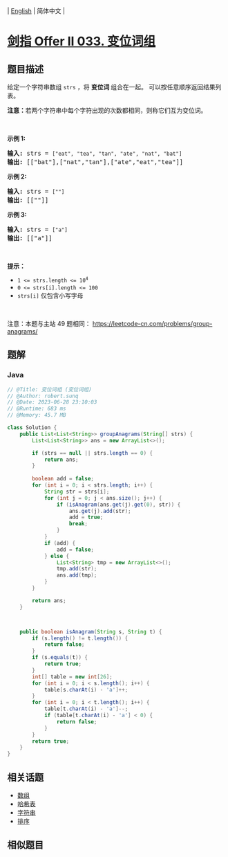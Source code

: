 
| [English](README_EN.md) | 简体中文 |

# [剑指 Offer II 033. 变位词组](https://leetcode.cn//problems/sfvd7V/)

## 题目描述

<p>给定一个字符串数组 <code>strs</code> ，将&nbsp;<strong>变位词&nbsp;</strong>组合在一起。 可以按任意顺序返回结果列表。</p>

<p><strong>注意：</strong>若两个字符串中每个字符出现的次数都相同，则称它们互为变位词。</p>

<p>&nbsp;</p>

<p><strong>示例 1:</strong></p>

<pre>
<strong>输入:</strong> strs = <code>[&quot;eat&quot;, &quot;tea&quot;, &quot;tan&quot;, &quot;ate&quot;, &quot;nat&quot;, &quot;bat&quot;]</code>
<strong>输出: </strong>[[&quot;bat&quot;],[&quot;nat&quot;,&quot;tan&quot;],[&quot;ate&quot;,&quot;eat&quot;,&quot;tea&quot;]]</pre>

<p><strong>示例 2:</strong></p>

<pre>
<strong>输入:</strong> strs = <code>[&quot;&quot;]</code>
<strong>输出: </strong>[[&quot;&quot;]]
</pre>

<p><strong>示例 3:</strong></p>

<pre>
<strong>输入:</strong> strs = <code>[&quot;a&quot;]</code>
<strong>输出: </strong>[[&quot;a&quot;]]</pre>

<p>&nbsp;</p>

<p><strong>提示：</strong></p>

<ul>
	<li><code>1 &lt;= strs.length &lt;= 10<sup>4</sup></code></li>
	<li><code>0 &lt;= strs[i].length &lt;= 100</code></li>
	<li><code>strs[i]</code>&nbsp;仅包含小写字母</li>
</ul>

<p>&nbsp;</p>

<p><meta charset="UTF-8" />注意：本题与主站 49&nbsp;题相同：&nbsp;<a href="https://leetcode-cn.com/problems/group-anagrams/">https://leetcode-cn.com/problems/group-anagrams/</a></p>


## 题解


### Java

```Java
// @Title: 变位词组 (变位词组)
// @Author: robert.sunq
// @Date: 2023-06-28 23:10:03
// @Runtime: 683 ms
// @Memory: 45.7 MB

class Solution {
    public List<List<String>> groupAnagrams(String[] strs) {
        List<List<String>> ans = new ArrayList<>();

        if (strs == null || strs.length == 0) {
            return ans;
        }
        
        boolean add = false;
        for (int i = 0; i < strs.length; i++) {
            String str = strs[i];
            for (int j = 0; j < ans.size(); j++) {
                if (isAnagram(ans.get(j).get(0), str)) {
                    ans.get(j).add(str);
                    add = true;
                    break;
                }
            }
            if (add) {
                add = false;
            } else {
                List<String> tmp = new ArrayList<>();
                tmp.add(str);
                ans.add(tmp);
            }
        }

        return ans;
    }



    public boolean isAnagram(String s, String t) {
        if (s.length() != t.length()) {
            return false;
        }
        if (s.equals(t)) {
            return true;
        }
        int[] table = new int[26];
        for (int i = 0; i < s.length(); i++) {
            table[s.charAt(i) - 'a']++;
        }
        for (int i = 0; i < t.length(); i++) {
            table[t.charAt(i) - 'a']--;
            if (table[t.charAt(i) - 'a'] < 0) {
                return false;
            }
        }
        return true;
    }
}
```



## 相关话题

- [数组](https://leetcode.cn//tag/array)
- [哈希表](https://leetcode.cn//tag/hash-table)
- [字符串](https://leetcode.cn//tag/string)
- [排序](https://leetcode.cn//tag/sorting)

## 相似题目



